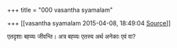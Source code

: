 +++
title = "000 vasantha syamalam"

+++
[[vasantha syamalam	2015-04-08, 18:49:04 [Source](https://groups.google.com/g/samskrita/c/p7zG6SpinHA)]]



एतदृशाः बह्व्यः जीवन्ति। अत्र बह्व्यः एतस्य अर्थ अनेकाः एवं वा?

